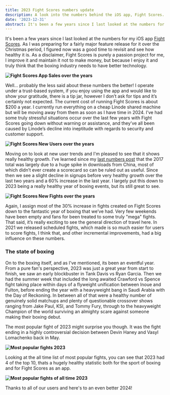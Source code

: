 ```yaml
---
title: 2023 Fight Scores numbers update
description: A look into the numbers behind the iOS app, Fight Scores.
date: '2023-12-31'
abstract: It's been a few years since I last looked at the numbers for my iOS app Fight Scores. As I was preparing for a fairly major feature release for it over the Christmas period, I figured now was a good time to revisit...
---
```


It's been a few years since I last looked at the numbers for my iOS app [Fight Scores](http://itunes.apple.com/app/fight-scores-2-boxing-scorecards/id1125374157?ls=1&mt=8). As I was preparing for a fairly major feature release for it over the Christmas period, I figured now was a good time to revisit and see how healthy it is. As a disclaimer, Fight Scores is purely a passion project for me, I improve it and maintain it not to make money, but because I enjoy it and truly think that the boxing industry needs to have better technology.

**![Fight Scores App Sales over the years](/assets/images/posts/2024-fs-sales.png "Fight Scores App Sales over the years")**

Well… probably the less said about these numbers the better! I operate under a trust-based system, if you enjoy using the app and would like to show your gratitude, there is a tip jar, however I don’t ask for tips and it’s certainly not expected. The current cost of running Fight Scores is about $200 a year. I currently run everything on a cheap Linode shared machine but will be moving away from them as soon as I have time in 2024. I’ve had some truly stressful situations occur over the last few years with Fight Scores going down without warning or assistance, and they’ve all been caused by Linode’s decline into ineptitude with regards to security and customer support. 

**![Fight Scores New Users over the years](/assets/images/posts/2024-fs-users.png "Fight Scores New Users over the years")**

Moving on to look at new user trends and I'm pleased to see that it shows really healthy growth. I’ve learned since my [last numbers post](https://garethdjones.com/thoughts/fight-scores-by-the-numbers) that the 2017 total was largely due to a huge spike in downloads from China, most of which didn’t ever create a scorecard so can be ruled out as useful. Since then we see a slight decline in signups before very healthy growth over the last two years and a 60% increase in the last year. I largely put this down to 2023 being a really healthy year of boxing events, but its still great to see.

**![Fight Scores New Fights over the years](/assets/images/posts/2024-fs-fights.png "Fight Scores New Fights over the years")**

Again, I assign most of the 30% increase in fights created on Fight Scores down to the fantastic year of boxing that we’ve had. Very few weekends have been empty and fans for been treated to some truly "mega" fights. That said, it’s really exciting to see the general direction of travel here. In 2021 we released scheduled fights, which made is so much easier for users to score fights, I think that, and other incremental improvements, had a big influence on these numbers.

### The state of boxing

On to the boxing itself, and as I’ve mentioned, its been an eventful year. From a pure fan's perspective, 2023 was just a great year from start to finish, we saw an early blockbuster in Tank Davis vs Ryan Garcia. Then we had the summer week that included the long awaited Crawford vs Spence fight taking place within days of a flyweight unification between Inoue and Fulton, before ending the year with a heavyweight bang in Saudi Arabia with the Day of Reckoning. In between all of that were a healthy number of genuinely solid matchups and plenty of questionable crossover shows ranging from Jake Paul, KSI, and Tommy Fury, through to the heavyweight Champion of the world surviving an almighty scare against someone making their boxing debut.

The most popular fight of 2023 might surprise you though. It was the fight ending in a highly controversial decision between Devin Haney and Vasyl Lomachenko back in May.

**![Most popular fights 2023](/assets/images/posts/2024-top-fights.png "Most popluar fights in 2023")**


Looking at the all time list of most popular fights, you can see that 2023 had 4 of the top 10, thats a hugely healthy statistic both for the sport of boxing and for Fight Scores as an app.

**![Most popular fights of all time 2023](/assets/images/posts/2024-top-all-time.png "Most popluar fights in of all time")**


Thanks to all of our users and here's to an even better 2024!